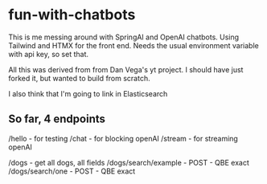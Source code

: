 # fun-with-chatbots

This is me messing around with SpringAI and OpenAI chatbots.
Using Tailwind and HTMX for the front end.  Needs the usual environment variable with api key, so set that.

All this was derived from from Dan Vega's yt project.  I should have just forked it, but wanted to build from scratch.

I also think that I'm going to link in Elasticsearch

## So far, 4 endpoints

/hello - for testing
/chat - for blocking openAI 
/stream - for streaming openAI

/dogs - get all dogs, all fields
/dogs/search/example - POST - QBE exact
/dogs/search/one - POST - QBE exact